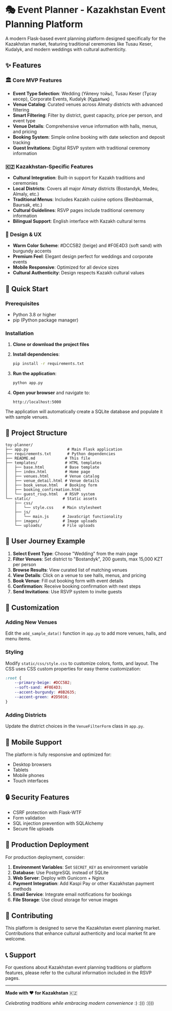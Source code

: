 # 🎭 Event Planner - Kazakhstan Event Planning Platform

A modern Flask-based event planning platform designed specifically for the Kazakhstan market, featuring traditional ceremonies like Tusau Keser, Kudalyk, and modern weddings with cultural authenticity.

## ✨ Features

### 🏛️ Core MVP Features
- **Event Type Selection**: Wedding (Үйлену тойы), Tusau Keser (Тұсау кесер), Corporate Events, Kudalyk (Құдалық)
- **Venue Catalog**: Curated venues across Almaty districts with advanced filtering
- **Smart Filtering**: Filter by district, guest capacity, price per person, and event type
- **Venue Details**: Comprehensive venue information with halls, menus, and pricing
- **Booking System**: Simple online booking with date selection and deposit tracking
- **Guest Invitations**: Digital RSVP system with traditional ceremony information

### 🇰🇿 Kazakhstan-Specific Features
- **Cultural Integration**: Built-in support for Kazakh traditions and ceremonies
- **Local Districts**: Covers all major Almaty districts (Bostandyk, Medeu, Almaly, etc.)
- **Traditional Menus**: Includes Kazakh cuisine options (Beshbarmak, Baursak, etc.)
- **Cultural Guidelines**: RSVP pages include traditional ceremony information
- **Bilingual Support**: English interface with Kazakh cultural terms

### 🎨 Design & UX
- **Warm Color Scheme**: #DCC5B2 (beige) and #F0E4D3 (soft sand) with burgundy accents
- **Premium Feel**: Elegant design perfect for weddings and corporate events
- **Mobile Responsive**: Optimized for all device sizes
- **Cultural Authenticity**: Design respects Kazakh cultural values

## 🚀 Quick Start

### Prerequisites
- Python 3.8 or higher
- pip (Python package manager)

### Installation

1. **Clone or download the project files**
2. **Install dependencies**:
   ```bash
   pip install -r requirements.txt
   ```

3. **Run the application**:
   ```bash
   python app.py
   ```

4. **Open your browser** and navigate to:
   ```
   http://localhost:5000
   ```

The application will automatically create a SQLite database and populate it with sample venues.

## 📁 Project Structure

```
toy-planner/
├── app.py                 # Main Flask application
├── requirements.txt       # Python dependencies
├── README.md             # This file
├── templates/            # HTML templates
│   ├── base.html         # Base template
│   ├── index.html        # Home page
│   ├── venues.html       # Venue catalog
│   ├── venue_detail.html # Venue details
│   ├── book_venue.html   # Booking form
│   ├── booking_confirmation.html
│   └── guest_rsvp.html   # RSVP system
└── static/              # Static assets
    ├── css/
    │   └── style.css    # Main stylesheet
    ├── js/
    │   └── main.js      # JavaScript functionality
    ├── images/          # Image uploads
    └── uploads/         # File uploads
```


## 🎯 User Journey Example

1. **Select Event Type**: Choose "Wedding" from the main page
2. **Filter Venues**: Set district to "Bostandyk", 200 guests, max 15,000 KZT per person
3. **Browse Results**: View curated list of matching venues
4. **View Details**: Click on a venue to see halls, menus, and pricing
5. **Book Venue**: Fill out booking form with event details
6. **Confirmation**: Receive booking confirmation with next steps
7. **Send Invitations**: Use RSVP system to invite guests

## 🔧 Customization

### Adding New Venues
Edit the `add_sample_data()` function in `app.py` to add more venues, halls, and menu items.

### Styling
Modify `static/css/style.css` to customize colors, fonts, and layout. The CSS uses CSS custom properties for easy theme customization:

```css
:root {
    --primary-beige: #DCC5B2;
    --soft-sand: #F0E4D3;
    --accent-burgundy: #8B2635;
    --accent-green: #2D5016;
}
```

### Adding Districts
Update the district choices in the `VenueFilterForm` class in `app.py`.

## 📱 Mobile Support

The platform is fully responsive and optimized for:
- Desktop browsers
- Tablets
- Mobile phones
- Touch interfaces

## 🔒 Security Features

- CSRF protection with Flask-WTF
- Form validation
- SQL injection prevention with SQLAlchemy
- Secure file uploads

## 🚀 Production Deployment

For production deployment, consider:

1. **Environment Variables**: Set `SECRET_KEY` as environment variable
2. **Database**: Use PostgreSQL instead of SQLite
3. **Web Server**: Deploy with Gunicorn + Nginx
4. **Payment Integration**: Add Kaspi Pay or other Kazakhstan payment methods
5. **Email Service**: Integrate email notifications for bookings
6. **File Storage**: Use cloud storage for venue images

## 🤝 Contributing

This platform is designed to serve the Kazakhstan event planning market. Contributions that enhance cultural authenticity and local market fit are welcome.

## 📞 Support

For questions about Kazakhstan event planning traditions or platform features, please refer to the cultural information included in the RSVP pages.

---

**Made with ❤️ for Kazakhstan** 🇰🇿

*Celebrating traditions while embracing modern convenience*
:)
:)))
:))))
